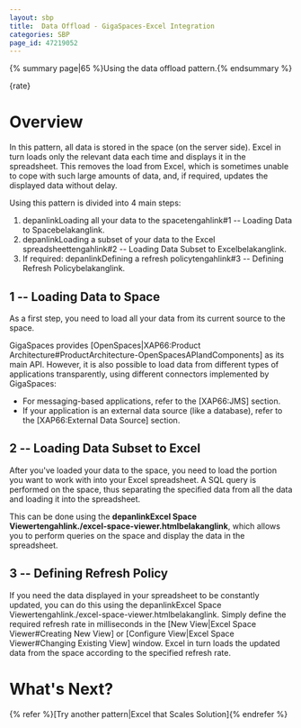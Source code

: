 ```yaml
---
layout: sbp
title:  Data Offload - GigaSpaces-Excel Integration
categories: SBP
page_id: 47219052
---
```


{% summary page|65 %}Using the data offload pattern.{% endsummary %}

{rate}

# Overview

In this pattern, all data is stored in the space (on the server side). Excel in turn loads only the relevant data each time and displays it in the spreadsheet. This removes the load from Excel, which is sometimes unable to cope with such large amounts of data, and, if required, updates the displayed data without delay.

Using this pattern is divided into 4 main steps:
1. depanlinkLoading all your data to the spacetengahlink#1 -- Loading Data to Spacebelakanglink.
2. depanlinkLoading a subset of your data to the Excel spreadsheettengahlink#2 -- Loading Data Subset to Excelbelakanglink.
3. If required: depanlinkDefining a refresh policytengahlink#3 -- Defining Refresh Policybelakanglink.

## 1 -- Loading Data to Space

As a first step, you need to load all your data from its current source to the space.

GigaSpaces provides [OpenSpaces|XAP66:Product Architecture#ProductArchitecture-OpenSpacesAPIandComponents] as its main API. However, it is also possible to load data from different types of applications transparently, using different connectors implemented by GigaSpaces:
- For messaging-based applications, refer to the [XAP66:JMS] section.
- If your application is an external data source (like a database), refer to the [XAP66:External Data Source] section.

## 2 -- Loading Data Subset to Excel

After you've loaded your data to the space, you need to load the portion you want to work with into your Excel spreadsheet. A SQL query is performed on the space, thus separating the specified data from all the data and loading it into the spreadsheet.

This can be done using the **depanlinkExcel Space Viewertengahlink./excel-space-viewer.htmlbelakanglink**, which allows you to perform queries on the space and display the data in the spreadsheet.

## 3 -- Defining Refresh Policy

If you need the data displayed in your spreadsheet to be constantly updated, you can do this using the depanlinkExcel Space Viewertengahlink./excel-space-viewer.htmlbelakanglink. Simply define the required refresh rate in milliseconds in the [New View|Excel Space Viewer#Creating New View] or [Configure View|Excel Space Viewer#Changing Existing View] window. Excel in turn loads the updated data from the space according to the specified refresh rate.

# What's Next?

{% refer %}[Try another pattern|Excel that Scales Solution]{% endrefer %}
